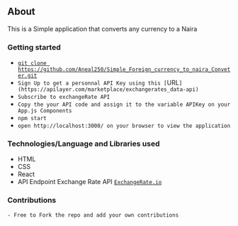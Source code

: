 ## About

This is a Simple application that converts any currency to a Naira

### Getting started

- [`git clone https://github.com/Aneal250/Simple_Foreign_currency_to_naira_Conveter.git`](https://github.com/Aneal250/Simple_Foreign_currency_to_naira_Conveter.git)
- `Sign Up to get a personnal API Key using this [`URL`](https://apilayer.com/marketplace/exchangerates_data-api)`
- `Subscribe to exchangeRate API`
- `Copy the your API code and assign it to the variable APIKey on your App.js Components`
- `npm start`
- `open http://localhost:3000/ on your browser to view the application`

### Technologies/Language and Libraries used

- HTML
- CSS
- React
- API Endpoint Exchange Rate API [`ExchangeRate.io`](https://apilayer.com/marketplace/exchangerates_data-api)

### Contributions
    - Free to Fork the repo and add your own contributions

